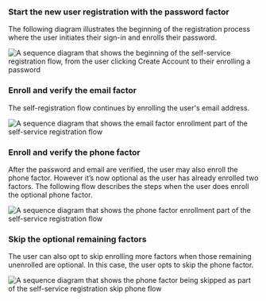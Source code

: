 ### Start the new user registration with the password factor

The following diagram illustrates the beginning of the registration process where the user initiates their sign-in and enrolls their password.

<div class="full">

![A sequence diagram that shows the beginning of the self-service registration flow, from the user clicking Create Account to their enrolling a password](/img/oie-embedded-sdk/oie-embedded-dotnet-selfservice-pwd-flow-diagram.png)

</div>

### Enroll and verify the email factor

The self-registration flow continues by enrolling the user's email address.

<div class="full">

![A sequence diagram that shows the email factor enrollment part of the self-service registration flow](/img/oie-embedded-sdk/oie-embedded-dotnet-selfservice-email-flow-diagram.png)

</div>

### Enroll and verify the phone factor

After the password and email are verified, the user may also enroll the phone factor. However it’s now optional as the user has already enrolled two factors. The following flow describes the steps when the user does enroll the optional phone factor.

<div class="full">

![A sequence diagram that shows the phone factor enrollment part of the self-service registration flow](/img/oie-embedded-sdk/oie-embedded-dotnet-selfservice-phone-flow-diagram.png)

</div>

### Skip the optional remaining factors

The user can also opt to skip enrolling more factors when those remaining unenrolled are optional. In this case, the user opts to skip the phone factor.

<div class="full">

![A sequence diagram that shows the phone factor being skipped as part of the self-service registration skip phone flow](/img/oie-embedded-sdk/oie-embedded-dotnet-selfservice-skip-flow-diagram.png)

</div>
